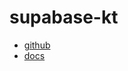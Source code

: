 # supabase-kt

- [github](https://github.com/supabase-community/supabase-kt)
- [docs](https://supabase.com/docs/reference/kotlin/introduction)
